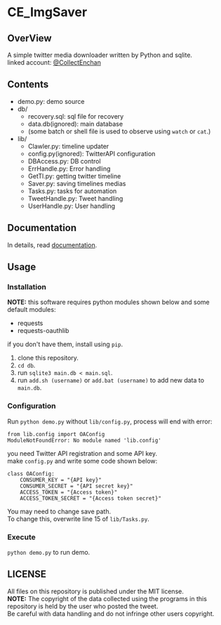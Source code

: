 # CE_ImgSaver

## OverView
A simple twitter media downloader written by Python and sqlite.  
linked account: [@CollectEnchan](twitter.com/CollectEnchan)  

## Contents
 * demo.py: demo source
 * db/
    * recovery.sql: sql file for recovery
    * data.db(ignored): main database
    * (some batch or shell file is used to observe using `watch` or `cat`.)
 * lib/
    * Clawler.py: timeline updater
    * config.py(ignored): TwitterAPI configuration
    * DBAccess.py: DB control
    * ErrHandle.py: Error handling
    * GetTl.py: getting twitter timeline
    * Saver.py: saving timelines medias
    * Tasks.py: tasks for automation
    * TweetHandle.py: Tweet handling
    * UserHandle.py: User  handling

## Documentation
In details, read [documentation](documentation/index.md).

## Usage
### Installation
**NOTE:** this software requires python modules shown below and some default modules:

 * requests
 * requests-oauthlib

if you don't have them, install using `pip`.  

 1. clone this repository.
 1. `cd db`.
 1. run `sqlite3 main.db < main.sql`.
 1. run `add.sh (username)` or `add.bat (username)` to add new data to `main.db`.

### Configuration
Run `python demo.py` without `lib/config.py`, process will end with error:

    from lib.config import OAConfig
    ModuleNotFoundError: No module named 'lib.config'
    
you need Twitter API registration and some API key.  
make `config.py` and write some code shown below:

    class OAConfig:
        CONSUMER_KEY = "{API key}"
        CONSUMER_SECRET = "{API secret key}"
        ACCESS_TOKEN = "{Access token}"
        ACCESS_TOKEN_SECRET = "{Access token secret}"

You may need to change save path.  
To change this, overwrite line 15 of `lib/Tasks.py`.

### Execute
`python demo.py` to run demo.

## LICENSE
All files on this repository is published under the MIT license.  
**NOTE:** The copyright of the data collected using the programs in this repository is held by the user who posted the tweet.  
Be careful with data handling and do not infringe other users copyright.  